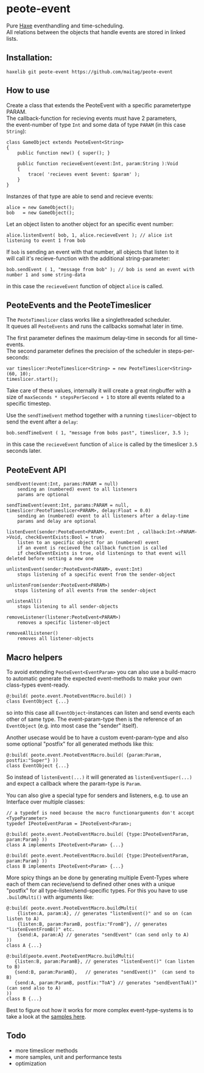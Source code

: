 # peote-event

Pure [Haxe](http://haxe.org) eventhandling and time-scheduling.  
All relations between the objects that handle events are stored in linked lists.  


## Installation:
```
haxelib git peote-event https://github.com/maitag/peote-event
```


## How to use

Create a class that extends the PeoteEvent<PARAM> with a specific parametertype PARAM.  
The callback-function for recieving events must have 2 parameters,  
the event-number of type `Int` and some data of type `PARAM` (in this case `String`):
```
class GameObject extends PeoteEvent<String>
{
    public function new() { super(); }

	public function recieveEvent(event:Int, param:String ):Void 
	{
		trace( 'recieves event $event: $param' );
	}
}
```

Instanzes of that type are able to send and recieve events:
```
alice = new GameObject();
bob   = new GameObject();
```

Let an object listen to another object for an specific event number:
```
alice.listenEvent( bob, 1, alice.recieveEvent ); // alice ist listening to event 1 from bob
```

If `bob` is sending an event with that number, all objects that listen to it  
will call it's recieve-function with the additional string-parameter:
```
bob.sendEvent ( 1, "message from bob" ); // bob is send an event with number 1 and some string-data
```
in this case the `recieveEvent` function of object `alice` is called.




## PeoteEvents and the PeoteTimeslicer

The `PeoteTimeslicer` class works like a singlethreaded scheduler.  
It queues all `PeoteEvents` and runs the callbacks somwhat later in time.  
  
The first parameter defines the maximum delay-time in seconds for all time-events.  
The second parameter defines the precision of the scheduler in steps-per-seconds:
```
var timeslicer:PeoteTimeslicer<String> = new PeoteTimeslicer<String>(60, 10);
timeslicer.start();
```
Take care of these values, internally it will create a great ringbuffer with a  
size of `maxSeconds * stepsPerSecond + 1` to store all events related to a specific timestep.  
  

Use the `sendTimeEvent` method together with a running `timeslicer`-object to send the event after a `delay`:
```
bob.sendTimeEvent ( 1, "message from bobs past", timeslicer, 3.5 );
```
in this case the `recieveEvent` function of `alice` is called by the timeslicer `3.5` seconds later.  




## PeoteEvent API
```
sendEvent(event:Int, params:PARAM = null)
    sending an (numbered) event to all listeners
    params are optional

sendTimeEvent(event:Int, params:PARAM = null, timeslicer:PeoteTimeslicer<PARAM>, delay:Float = 0.0)
    sending an (numbered) event to all listeners after a delay-time
    params and delay are optional

listenEvent(sender:PeoteEvent<PARAM>, event:Int , callback:Int->PARAM->Void, checkEventExists:Bool = true)
    listen to an specific object for an (numbered) event
    if an event is recieved the callback function is called
	if checkEventExists is true, old listenings to that event will deleted before setting a new one
	
unlistenEvent(sender:PeoteEvent<PARAM>, event:Int)
    stops listening of a specific event from the sender-object

unlistenFrom(sender:PeoteEvent<PARAM>)
   stops listening of all events from the sender-object

unlistenAll()
    stops listening to all sender-objects

removeListener(listener:PeoteEvent<PARAM>)
    removes a specific listener-object

removeAllListener()
    removes all listener-objects
```




## Macro helpers

To avoid extending `PeoteEvent<EventParam>` you can also use a build-macro to automatic generate 
the expected event-methods to make your own class-types event-ready.  
```
@:build( peote.event.PeoteEventMacro.build() )
class EventObject {...}
```
so into this case all `EventObject`-instances can listen and send events each other of same type.
The event-param-type then is the reference of an `EventObject` (e.g. into most case the "sender" itself).  
  
Another usecase would be to have a custom event-param-type and also some optional "postfix" for all
generated methods like this:  
```
@:build( peote.event.PeoteEventMacro.build( {param:Param, postfix:"Super"} ))
class EventObject {...}
```  
So instead of `listenEvent(...)` it will generated as `listenEventSuper(...)` and expect a callback
where the param-type is `Param`.  
  
You can also give a special type for senders and listeners, e.g. to use an Interface over multiple classes:
```
// a typedef is need because the macro functionarguments don't accept <TypeParameter>
typedef IPeoteEventParam = IPeoteEvent<Param>;

@:build( peote.event.PeoteEventMacro.build( {type:IPeoteEventParam, param:Param} ))
class A implements IPeoteEvent<Param> {...}

@:build( peote.event.PeoteEventMacro.build( {type:IPeoteEventParam, param:Param} ))
class B implements IPeoteEvent<Param> {...}
```  
  
  
More spicy things an be done by generating multiple Event-Types where each of them can recieve/send
to defined other ones with a unique "postfix" for all type-listen/send-specific types.
For this you have to use `.buildMulti()` with arguments like:  
```
@:build( peote.event.PeoteEventMacro.buildMulti(
	{listen:A, param:A}, // generates "listenEvent()" and so on (can listen to A)
	{listen:B, param:ParamB, postfix:"FromB"}, // generates "listenEventFromB()" etc.
	{send:A, param:A} // generates "sendEvent" (can send only to A)
))
class A {...}

@:build(peote.event.PeoteEventMacro.buildMulti(
   {listen:B, param:ParamB}, // generates "listenEvent()" (can listen to B)
   {send:B, param:ParamB},   // generates "sendEvent()"  (can send to B)
   {send:A, param:ParamB, postfix:"ToA"} // generates "sendEventToA()" (can send also to A)
))
class B {...}
```
  
  
Best to figure out how it works for more complex event-type-systems is to take a look at the [samples here](https://github.com/maitag/peote-event/tree/master/samples/src).  




## Todo

- more timeslicer methods
- more samples, unit and performance tests
- optimization
